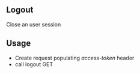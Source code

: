 ## Logout
Close an user session

## Usage
* Create request populating *access-token* header
* call logout GET